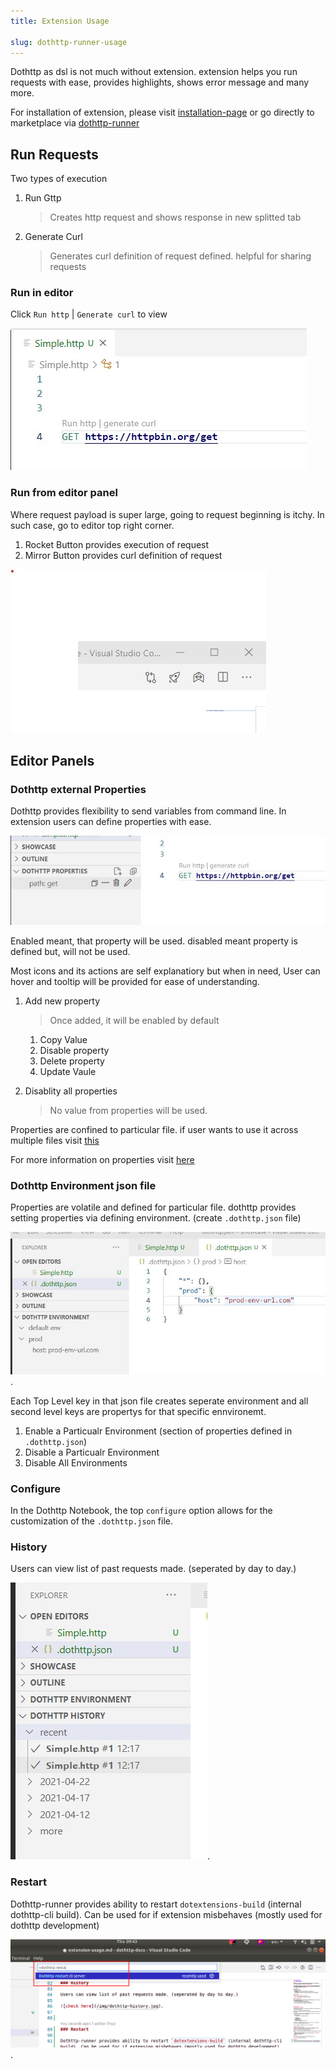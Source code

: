 ```yaml
---
title: Extension Usage

slug: dothttp-runner-usage
---
```


Dothttp as dsl is not much without extension. extension helps you run requests with ease, provides highlights, shows error message and many more. 


For installation of extension, please visit [installation-page](./getting-started.md) or go directly to marketplace via [dothttp-runner](https://marketplace.visualstudio.com/items?itemName=ShivaPrasanth.dothttp-code)


## Run Requests

Two types of execution
1. Run Gttp 
   > Creates http request and shows response in new splitted tab
2. Generate Curl
    > Generates curl definition of request defined. helpful for sharing requests


### Run in editor

Click `Run http` | `Generate curl` to view

![check here](/img/extension-run-request-showcase.jpg)


### Run from editor panel

Where request payload is super large, going to request beginning is itchy. In such case, go to editor top right corner. 
1. Rocket Button provides execution of request
2. Mirror Button provides curl definition of request

![check here](/img/extension-run-request-editor-showcase.jpg)





## Editor Panels
### Dothttp external Properties

Dothttp provides flexibility to send variables from command line. In extension users can define properties with ease.

![check here](/img/extension-properties-showcase.jpg)

Enabled meant, that property will be used. disabled meant property is defined but, will not be used.

Most icons and its actions are self explanatiory but when in need, User can hover and tooltip will be provided for ease of understanding.

1. Add new property
   > Once added, it will be enabled by default


   1. Copy Value
   2. Disable property
   3. Delete property
   4. Update Vaule
2. Disablity all properties
    > No value from properties will be used.


Properties are confined to particular file. if user wants to use it across multiple files visit [this](#dothttp-properties-json-file)


For more information on properties visit [here](./variables.md)


### Dothttp Environment json file

Properties are volatile and defined for particular file. dothttp provides setting properties via defining environment. (create `.dothttp.json` file)

![check here](/img/extension-environmment-showcase.jpg). 

Each Top Level key in that json file creates seperate environment and all second level keys are propertys for that specific ennvironemt.

1. Enable a Particualr Environment (section of properties defined in `.dothttp.json`)
2. Disable a Particualr Environment
3. Disable All Environments


### Configure

In the Dothttp Notebook, the top `configure` option allows for the customization of the `.dothttp.json` file.

### History

Users can view list of past requests made. (seperated by day to day.)

![check here](/img/dothttp-history.jpg). 

### Restart

Dothttp-runner provides ability to restart `dotextensions-build` (internal dothttp-cli build). Can be used for if extension misbehaves (mostly used for dothttp development)

![check here](/img/dothttp-restart.png). 